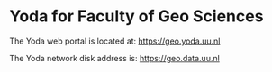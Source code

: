 # Yoda for Faculty of Geo Sciences
The Yoda web portal is located at: https://geo.yoda.uu.nl

The Yoda network disk address is: https://geo.data.uu.nl

